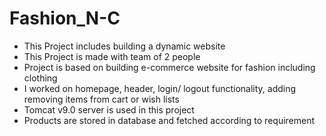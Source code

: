 # Fashion_N-C
* This Project includes building a dynamic website
* This Project is made with team of 2 people
* Project is based on building e-commerce website for fashion including clothing
* I worked on homepage, header, login/ logout functionality, adding removing items from cart 
or wish lists
* Tomcat v9.0 server is used in this project
* Products are stored in database and fetched according to requirement
